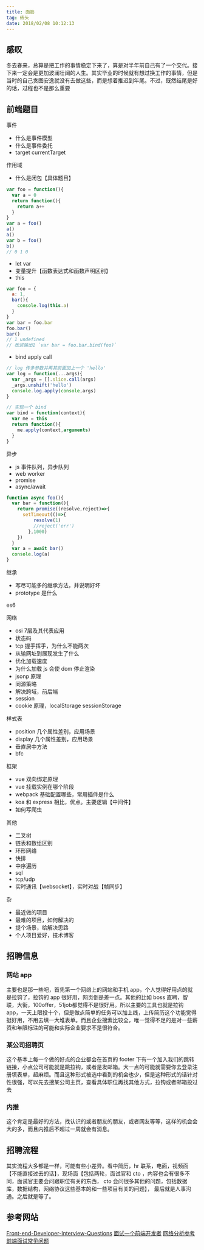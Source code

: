 ```yaml
---
title: 面筋
tag: 砖头
date: 2018/02/08 10:12:13
---
```

<p></p>
<!-- more -->

## 感叹
冬去春来，总算是把工作的事情稳定下来了，算是对半年前自己有了一个交代。接下来一定会是更加波澜壮阔的人生。其实毕业的时候就有想过换工作的事情，但是当时的自己贪图安逸就没有去做这些，而是想着推迟到年尾。不过，既然结尾是好的话，过程也不是那么重要

## 前端题目

事件
* 什么是事件模型
* 什么是事件委托
* target currentTarget

作用域
* 什么是闭包【具体题目】

```js
var foo = function(){
  var a = 0
  return function(){
    return a++
  }
}
var a = foo()
a()
a()
var b = foo()
b()
// 0 1 0
```
* let var
* 变量提升【函数表达式和函数声明区别】
* this

```js
var foo = {
  a: 1,
  bar(){
    console.log(this.a)
  }
}
var bar = foo.bar
foo.bar()
bar()
// 1 undefined
// 改进输出1 `var bar = foo.bar.bind(foo)`
```

* bind apply call

```js
// log 传多参数并再其前面加上一个 'hello'
var log = function(...args){
  var _args = [].slice.call(args)
  _args.unshift('hello')
  console.log.apply(console,args)
}
```
```js
// 实现一个 bind
var bind = function(context){
  var me = this
  return function(){
    me.apply(context,arguments)
  }
}
```

异步
* js 事件队列，异步队列
* web worker
* promise
* async/await

```js
function async foo(){
  var bar = function(){
    return promise((resolve,reject)=>{
      setTimeout(()=>{
          resolve(1)
          //reject('err')
        },1000)
    })
  }
  var a = await bar()
  console.log(a)
}
```

继承
* 写尽可能多的继承方法，并说明好坏
* prototype 是什么

es6


网络
* osi 7层及其代表应用
* 状态码
* tcp 握手挥手，为什么不能两次
* 从输网址到展现发生了什么
* 优化加载速度
* 为什么加载 js 会使 dom 停止渲染
* jsonp 原理
* 同源策略
* 解决跨域，前后端
* session
* cookie 原理，localStorage sessionStorage

样式表
* position 几个属性差别，应用场景
* display 几个属性差别，应用场景
* 垂直居中方法
* bfc

框架
* vue 双向绑定原理
* vue 挂载实例在哪个阶段
* webpack 基础配置哪些，常用插件是什么
* koa 和 express 相比，优点。主要逻辑【中间件】
* 如何写爬虫

其他
* 二叉树
* 链表和数组区别
* 环形网络
* 快排
* 中序遍历
* sql
* tcp/udp
* 实时通讯【websocket】，实时对战【帧同步】

杂
* 最近做的项目
* 最难的项目，如何解决的
* 提个场景，给解决思路
* 个人项目爱好，技术博客





## 招聘信息
### 网站 app
主要也是那一些吧，首先第一个网络上的网站和手机 app，个人觉得好用点的就是拉钩了，拉钩的 app 很好用，网页倒是差一点。其他的比如 boss 直聘，智联，大街，100offer，51job都觉得不是很好用。所以主要的工具也就是拉钩 app，一天上限投十个，但是做点简单的任务可以加上线，上传简历这个功能觉得挺好用，不用去填一大堆表单。而且企业搜索比较全，唯一觉得不足的是对一些薪资和年限标注的可能和实际企业要求不是很符合。

### 某公司招聘页
这个基本上每一个做的好点的企业都会在首页的 footer 下有一个加入我们的跳转链接，小点公司可能就是跳拉钩，或者是发邮箱。大一点的可能就需要你去登录注册填表单，超麻烦。而且这种形式被选中看到的机会也少，但是这种形式的话针对性很强，可以先去搜某公司主页，查看具体职位再找其他方式，拉钩或者邮箱投过去

### 内推
这个肯定是最好的方法，找认识的或者朋友的朋友，或者网友等等，这样的机会会大的多，而且内推后不超过一周就会有消息。

## 招聘流程
其实流程大多都是一样，可能有些小差异。看中简历，hr 联系，电面，视频面【不能直接过去的话】，现场面【包括两轮，面试官和 cto ，内容也会有很多不同，面试官主要会问跟职位有关的东西， cto 会问很多其他的问题，包括数据库，数据结构，网络协议这些基本的和一些项目有关的问题】， 最后就是人事沟通。之后就是等了。

## 参考网站
[Front-end-Developer-Interview-Questions](https://github.com/h5bp/Front-end-Developer-Interview-Questions)
[面试一个前端开发者](https://zfanw.com/blog/interviewing-a-front-end-developer.html)
[网络分析参考](https://developers.google.com/web/tools/chrome-devtools/network-performance/reference#timing-explanation)
[前端面试常见问题](https://zhuanlan.zhihu.com/p/29722662)